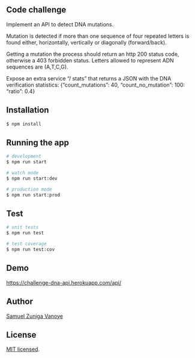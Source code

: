 ## Code challenge

Implement an API to detect DNA mutations.

Mutation is detected if more than one sequence of four repeated letters is found either, horizontally, vertically or diagonally (forward/back).

Getting a mutation the process should return an http 200 status code, otherwise a 403 forbidden status.
Letters allowed to represent ADN sequences are (A,T,C,G).

Expose an extra service “/ stats” that returns a JSON with the DNA verification statistics: {“count_mutations”: 40, “count_no_mutation”: 100: “ratio”: 0.4}


## Installation

```bash
$ npm install
```

## Running the app

```bash
# development
$ npm run start

# watch mode
$ npm run start:dev

# production mode
$ npm run start:prod
```

## Test

```bash
# unit tests
$ npm run test

# test coverage
$ npm run test:cov
```
## Demo
https://challenge-dna-api.herokuapp.com/api/


## Author
[Samuel Zuniga Vanoye](mailto:samuelzv@gmail.com)

## License
[MIT licensed](LICENSE).
